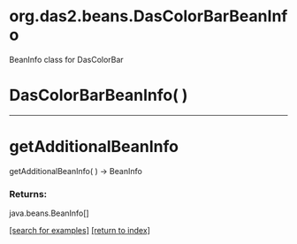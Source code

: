 # org.das2.beans.DasColorBarBeanInfo

BeanInfo class for DasColorBar

# DasColorBarBeanInfo( )


***
<a name="getAdditionalBeanInfo"></a>
# getAdditionalBeanInfo
getAdditionalBeanInfo(  ) &rarr; BeanInfo



### Returns:
java.beans.BeanInfo[]


<a href="https://github.com/autoplot/dev/search?q=getAdditionalBeanInfo&unscoped_q=getAdditionalBeanInfo">[search for examples]</a>
<a href="https://github.com/autoplot/documentation/blob/master/javadoc/index-all.md">[return to index]</a>

